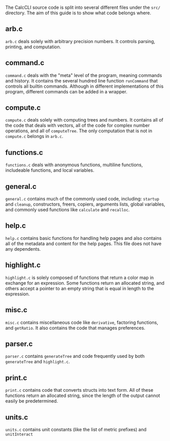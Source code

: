 The CalcCLI source code is split into several different files under the `src/` directory. The aim of this guide is to show what code belongs where.

## arb.c
`arb.c` deals solely with arbitrary precision numbers. It controls parsing, printing, and computation.

## command.c
`command.c` deals with the "meta" level of the program, meaning commands and history. It contains the several hundred line function `runCommand` that controls all builtin commands. Although in different implementations of this program, different commands can be added in a wrapper.

## compute.c
`compute.c` deals solely with computing trees and numbers. It contains all of the code that deals with vectors, all of the code for complex number operations, and all of `computeTree`. The only computation that is not in `compute.c` belongs in `arb.c`.

## functions.c
`functions.c` deals with anonymous functions, multiline functions, includeable functions, and local variables.

## general.c
`general.c` contains much of the commonly used code, including: `startup` and `cleanup`, constructors, freers, copiers, arguments lists, global variables, and commonly used functions like `calculate` and `recalloc`.

## help.c
`help.c` contains basic functions for handling help pages and also contains all of the metadata and content for the help pages. This file does not have any dependents.

## highlight.c
`highlight.c` is solely composed of functions that return a color map in exchange for an expression. Some functions return an allocated string, and others accept a pointer to an empty string that is equal in length to the expression.

## misc.c
`misc.c` contains miscellaneous code like `derivative`, factoring functions, and `getRatio`. It also contains the code that manages preferences.

## parser.c
`parser.c` contains `generateTree` and code frequently used by both `generateTree` and `highlight.c`.

## print.c
`print.c` contains code that converts structs into text form. All of these functions return an allocated string, since the length of the output cannot easily be predetermined.

## units.c
`units.c` contains unit constants (like the list of metric prefixes) and `unitInteract`